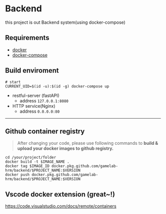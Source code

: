 # Backend 
this project is out Backend system(using docker-compose)

## Requirements
- [docker](https://docs.docker.com/get-docker/)
- [docker-compose](https://docs.docker.com/compose/install/)

## Build enviroment
```shell
# start
CURRENT_UID=$(id -u):$(id -g) docker-compose up
```

* restful-server (fastAPI)
    * address `127.0.0.1:8080`
* HTTP service(Nginx)
    * address `0.0.0.0:80`

---
## Github container registry
> After changing your code, please use following commands to **build & upload your docker images to github registry.**
```shell
cd /your/project/folder
docker build -t $IMAGE_NAME . 
docker tag $IMAGE_ID docker.pkg.github.com/gamelab-hrm/backend/$PROJECT_NAME:$VERSION
docker push docker.pkg.github.com/gamelab-hrm/backend/$PROJECT_NAME:$VERSION
```

## Vscode docker extension (great~!)
https://code.visualstudio.com/docs/remote/containers
